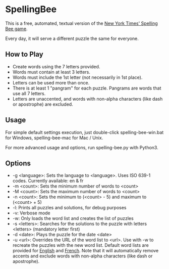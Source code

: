 # SpellingBee

This is a free, automated, textual version of the [New York Times' Spelling Bee game](https://www.nytimes.com/puzzles/spelling-bee).

Every day, it will serve a different puzzle the same for everyone.

## How to Play

 - Create words using the 7 letters provided.
 - Words must contain at least 3 letters.
 - Words must include the 1st letter (not necessarily in 1st place).
 - Letters can be used more than once.
 - There is at least 1 "pangram" for each puzzle. Pangrams are words that use all 7 letters.
 - Letters are unaccented, and words with non-alpha characters (like dash or apostrophe) are excluded.

## Usage

For simple default settings execution, just double-click spelling-bee-win.bat for Windows, spelling-bee-mac for Mac / Unix.

For more advanced usage and options, run spelling-bee.py with Python3.

## Options

 - -g \<language>: Sets the language to \<language>. Uses ISO 639-1 codes. Currently available: en & fr
 - -m \<count>: Sets the minimum number of words to \<count>
 - -M \<count>: Sets the maximum number of words to \<count>
 - -n \<count>: Sets the minimum to (\<count> - 5) and maximum to (\<count> + 5)
 - -l: Prints all puzzles and solutions, for debug purposes
 - -v: Verbose mode
 - -w: Only loads the word list and creates the list of puzzles
 - -s \<letters>: Searches for the solutions to the puzzle with letters \<letters> (mandatory letter first)
 - -d \<date>: Plays the puzzle for the date \<date>
 - -u \<url>: Overrides the URL of the word list to \<url>. Use with -w to recreate the puzzles with the new word list. Default word lists are provided for [English](http://www.mieliestronk.com/corncob_lowercase.txt) and [French](https://raw.githubusercontent.com/hbenbel/French-Dictionary/master/dictionary/dictionary.txt). Note that it will automatically remove accents and exclude words with non-alpha characters (like dash or apostrophe).

